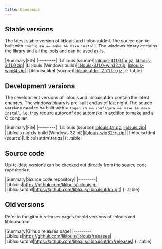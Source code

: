 ```yaml
---
title: Downloads
---
```


## Stable versions

The latest stable version of liblouis and liblouisutdml. The source
can be built with `configure && make && make install`. The windows
binary contains the library and all the tools and can be used as-is.

|Summary|File|
|---------|
|Liblouis (source)|[liblouis-3.11.0.tar.gz](https://github.com/liblouis/liblouis/releases/download/v3.11.0/liblouis-3.11.0.tar.gz), [liblouis-3.11.0.zip](https://github.com/liblouis/liblouis/releases/download/v3.11.0/liblouis-3.11.0.zip)|
|Liblouis (Windows build)|[liblouis-3.11.0-win32.zip](https://github.com/liblouis/liblouis/releases/download/v3.11.0/liblouis-3.11.0-win32.zip), [liblouis-win64.zip](https://github.com/liblouis/liblouis/releases/download/v3.11.0/liblouis-3.11.0-win64.zip)|
|Liblouisutdml (source)|[liblouisutdml-2.7.1.tar.gz](https://github.com/liblouis/liblouisutdml/releases/download/v2.7.1/liblouisutdml-2.7.1.tar.gz)|
{: .table}


## Development versions

The development versions of liblouis and liblouisutdml contain the
latest changes. The windows binary is pre-built and as of last night.
The source versions need to be built with `autogen.sh && configure &&
make && make install`, i.e. they require autoconf and automake in
addition to make and a C compiler.

|Summary|File|
|---------|
|Liblouis (source)|[liblouis.tar.gz](https://github.com/liblouis/liblouis/archive/master.tar.gz), [liblouis.zip](https://github.com/liblouis/liblouis/archive/master.zip)|
|Liblouis nightly build (Windows 32 bit)|[liblouis-win32-*.zip](https://github.com/liblouis/liblouis/releases/tag/snapshot)|
|Liblouisutdml (source)|[Liblouisutdml.tar.gz](https://github.com/liblouis/liblouisutdml/archive/master.tar.gz)|
{: .table}

## Source code

Up-to-date versions can be checked out directly from the source code repositories.

|Summary|Source code repository|
|---------|
|Liblouis|<https://github.com/liblouis/liblouis.git>|
|Liblouisutdml|<https://github.com/liblouis/liblouisutdml.git>|
{: .table}

## Old versions

Refer to the github releases pages for old versions of liblouis and liblouisutdml.

|Summary|Github releases page|
|---------|
|Liblouis|<https://github.com/liblouis/liblouis/releases>|
|Liblouisutdml|<https://github.com/liblouis/liblouisutdml/releases>|
{: .table}
